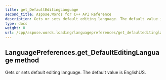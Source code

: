 ```yaml
---
title: get_DefaultEditingLanguage
second_title: Aspose.Words for C++ API Reference
description: Gets or sets default editing language. The default value is EnglishUS. 
type: docs
weight: 0
url: /cpp/aspose.words.loading/languagepreferences/get_defaulteditinglanguage/
---
```

## LanguagePreferences.get_DefaultEditingLanguage method


Gets or sets default editing language. The default value is EnglishUS. 

